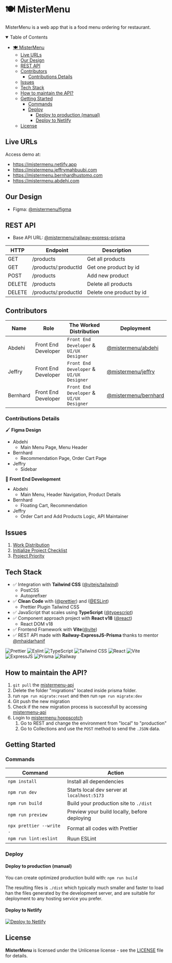 # 🍽️ MisterMenu

MisterMenu is a web app that is a food menu ordering for restaurant.

<details open>
<summary> Table of Contents </summary>

- [🍽️ MisterMenu](#️-mistermenu)
  - [Live URLs](#live-urls)
  - [Our Design](#our-design)
  - [REST API](#rest-api)
  - [Contributors](#contributors)
    - [Contributions Details](#contributions-details)
  - [Issues](#issues)
  - [Tech Stack](#tech-stack)
  - [How to maintain the API?](#how-to-maintain-the-api)
  - [Getting Started](#getting-started)
    - [Commands](#commands)
    - [Deploy](#deploy)
      - [Deploy to production (manual)](#deploy-to-production-manual)
      - [Deploy to Netlify](#deploy-to-netlify)
  - [License](#license)

</details>

## Live URLs

Access demo at:

- <https://mistermenu.netlify.app>
- <https://mistermenu.jeffrymahbuubi.com>
- <https://mistermenu.bernhardhustomo.com>
- <https://mistermenu.abdehi.com>

## Our Design

- Figma: [@mistermenu/figma](https://www.figma.com/file/R2vcyMmktVMeFGhRPJpPT9/Mister-Menu)

## REST API

- Base API URL: [@mistermenu/railway-express-prisma](https://mistermenu-api.up.railway.app)

| HTTP   | Endpoint             | Description              |
| ------ | -------------------- | ------------------------ |
| GET    | /products            | Get all products         |
| GET    | /products/:productId | Get one product by id    |
| POST   | /products            | Add new product          |
| DELETE | /products            | Delete all products      |
| DELETE | /products/:productId | Delete one product by id |

## Contributors

| Name     | Role                | The Worked Distribution                  | Deployment                                                     |
| -------- | ------------------- | ---------------------------------------- | -------------------------------------------------------------- |
| Abdehi   | Front End Developer | `Front End Developer` & `UI/UX Designer` | [@mistermenu/abdehi](https://mistermenu.abdehi.com)            |
| Jeffry   | Front End Developer | `Front End Developer` & `UI/UX Designer` | [@mistermenu/jeffry](https://mistermenu.jeffrymahbuubi.com)    |
| Bernhard | Front End Developer | `Front End Developer` & `UI/UX Designer` | [@mistermenu/bernhard](https://mistermenu.bernhardhustomo.com) |

### Contributions Details

🖌️ **Figma Design**

- Abdehi
  - Main Menu Page, Menu Header
- Bernhard
  - Recommendation Page, Order Cart Page
- Jeffry
  - Sidebar

🧠 **Front End Development**

- Abdehi
  - Main Menu, Header Navigation, Product Details
- Bernhard
  - Floating Cart, Recommendation
- Jeffry
  - Order Cart and Add Products Logic, API Maintainer

## Issues

1. [Work Distribution](https://github.com/mistermenu/mistermenu/issues/1)
2. [Initialize Project Checklist](https://github.com/mistermenu/mistermenu/issues/2)
3. [Project Priority](https://github.com/mistermenu/mistermenu/issues/3)

## Tech Stack

- ✅ Integration with **Tailwind CSS** ([@vitejs/tailwind](https://tailwindcss.com/docs/guides/vite))
  - PostCSS
  - Autoprefixer
- ✅ **Clean Code** with ([@prettier](https://prettier.io/docs/en/install.html)) and ([@ESLint](https://eslint.org/))
  - Prettier Plugin Tailwind CSS
- ✅ JavaScript that scales using **TypeScript** ([@typescript](https://www.typescriptlang.org/docs/handbook/intro.html))
- ✅ Component approach project with **React v18** ([@react](https://create-react-app.dev/docs/getting-started/))
  - React DOM v18
- ✅ Frontend Framework with **Vite**([@vite](https://vitejs.dev/guide/))
- ✅ REST API made with **Railway-ExpressJS-Prisma** thanks to mentor [@mhaidarhanif](https://github.com/mhaidarhanif)

![Prettier](https://img.shields.io/badge/prettier-1A2C34?style=for-the-badge&logo=prettier&logoColor=F7BA3E)
![Eslint](https://img.shields.io/badge/eslint-3A33D1?style=for-the-badge&logo=eslint&logoColor=white)
![TypeScript](https://img.shields.io/badge/TypeScript-007ACC?style=for-the-badge&logo=typescript&logoColor=white)
![Tailwind CSS](https://img.shields.io/badge/Tailwind_CSS-38B2AC?style=for-the-badge&logo=tailwind-css&logoColor=white)
![React](https://img.shields.io/badge/React-20232A?style=for-the-badge&logo=react&logoColor=61DAFB)
![Vite](https://img.shields.io/badge/Vite-B73BFE?style=for-the-badge&logo=vite&logoColor=FFD62E)
![ExpressJS](https://img.shields.io/badge/Express.js-000000?style=for-the-badge&logo=express&logoColor=white)
![Prisma](https://img.shields.io/badge/Prisma-3982CE?style=for-the-badge&logo=Prisma&logoColor=white)
![Railway](https://img.shields.io/badge/Railway-131415?style=for-the-badge&logo=railway&logoColor=white)

## How to maintain the API?

1. `git pull` the [mistermenu-api](https://github.com/mistermenu/mistermenu-api)
2. Delete the folder "migrations" located inside prisma folder.
3. run `npm run migrate:reset` and then run `npm run migrate:dev`
4. Git push the new migration
5. Check if the new migration process is successfull by accessing [mistermenu-api](https://mistermenu-api.up.railway.app/products)
6. Login to [mistermenu hoppscotch](https://hoppscotch.io/)
   1. Go to REST and change the environment from "local" to "production"
   2. Go to Collections and use the `POST` method to send the `.JSON` data.

## Getting Started

### Commands

| Command                  | Action                                       |
| ------------------------ | -------------------------------------------- |
| `npm install`            | Install all dependencies                     |
| `npm run dev`            | Starts local dev server at `localhost:5173`  |
| `npm run build`          | Build your production site to `./dist`       |
| `npm run preview`        | Preview your build locally, before deploying |
| `npx prettier --write .` | Format all codes with Prettier               |
| `npm run lint:eslint`    | Ruun ESLint                                  |

### Deploy

#### Deploy to production (manual)

You can create optimized production build with:
`npm run build`

The resulting files is `./dist` which typically much smaller and faster to load han the files generated by the development server, and are suitable for deployment to any hosting service you prefer.

#### Deploy to Netlify

[![Deploy to Netlify](https://www.netlify.com/img/deploy/button.svg)](https://app.netlify.com/start/deploy?repository=https://github.com/mistermenu/mistermenu)

## License

**MisterMenu** is licensed under the Unlicense license - see the [LICENSE](https://github.com/mistermenu/mistermenu/blob/main/LICENSE) file for details.
